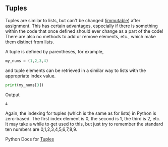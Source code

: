 ## Tuples

Tuples are similar to lists, but can't be changed ([immutable](https://docs.python.org/3/library/stdtypes.html#immutable-sequence-types)) after assignment. This has certain advantages, especially if there is something within the code that once defined should ever change as a part of the code! There are also no methods to add or remove elements, etc., which make them distinct from lists.

A tuple is defined by parentheses, for example,

```python
my_nums = (1,2,3,4)
```

and tuple elements can be retrieved in a similar way to lists with the appropriate index value.

```python
print(my_nums[3])
```
Output

```linux
4
```

Again, the indexing for tuples (which is the same as for lists) in Python is zero-based. The first index element is 0, the second is 1, the third is 2, etc. It may take a while to get used to this, but just try to remember the standard ten numbers are 0,1,2,3,4,5,6,7,8,9.

Python Docs for [Tuples](https://docs.python.org/3/library/stdtypes.html#tuples)
